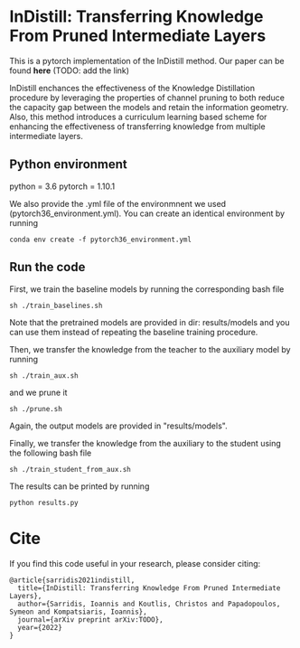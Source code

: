 # InDistill: Transferring Knowledge From Pruned Intermediate Layers

This is a pytorch implementation of the InDistill method. Our paper can be found **here** (TODO: add the link)

InDistill enchances the effectiveness of the Knowledge Distillation procedure by leveraging the properties of channel pruning to both reduce the capacity gap between the models and retain the information geometry. Also, this method introduces a curriculum learning based scheme for enhancing the effectiveness of transferring knowledge from multiple intermediate layers.

## Python environment

python = 3.6
pytorch = 1.10.1

We also provide the .yml file of the environmnent we used (pytorch36_environment.yml).
You can create an identical environment by running
````
conda env create -f pytorch36_environment.yml
````
## Run the code
First, we train the baseline models by running the corresponding bash file
````
sh ./train_baselines.sh
````
Note that the pretrained models are provided in dir: results/models and you can use them instead of repeating the baseline training procedure.

Then, we transfer the knowledge from the teacher to the auxiliary model by running
````
sh ./train_aux.sh
````
and we prune it 
````
sh ./prune.sh
````
Again, the output models are provided in "results/models".

Finally, we transfer the knowledge from the auxiliary to the student using the following bash file
````
sh ./train_student_from_aux.sh
````
The results can be printed by running
````
python results.py
````

# Cite
If you find this code useful in your research, please consider citing:
```
@article{sarridis2021indistill,
  title={InDistill: Transferring Knowledge From Pruned Intermediate Layers},
  author={Sarridis, Ioannis and Koutlis, Christos and Papadopoulos, Symeon and Kompatsiaris, Ioannis},
  journal={arXiv preprint arXiv:TODO},
  year={2022}
}
```
